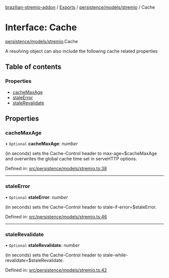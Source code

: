[brazilian-stremio-addon](../README.md) / [Exports](../modules.md) / [persistence/models/stremio](../modules/persistence_models_stremio.md) / Cache

# Interface: Cache

[persistence/models/stremio](../modules/persistence_models_stremio.md).Cache

A resolving object can also include the following cache related properties

## Table of contents

### Properties

- [cacheMaxAge](persistence_models_stremio.cache.md#cachemaxage)
- [staleError](persistence_models_stremio.cache.md#staleerror)
- [staleRevalidate](persistence_models_stremio.cache.md#stalerevalidate)

## Properties

### cacheMaxAge

• `Optional` **cacheMaxAge**: *number*

(in seconds) sets the Cache-Control header to max-age=$cacheMaxAge
and overwrites the global cache time set in serveHTTP options.

Defined in: [src/persistence/models/stremio.ts:38](https://github.com/victorgveloso/MicoLeaoDubladoAPI/blob/9dfa6b5/src/persistence/models/stremio.ts#L38)

___

### staleError

• `Optional` **staleError**: *number*

(in seconds) sets the Cache-Control header to stale-if-error=$staleError.

Defined in: [src/persistence/models/stremio.ts:46](https://github.com/victorgveloso/MicoLeaoDubladoAPI/blob/9dfa6b5/src/persistence/models/stremio.ts#L46)

___

### staleRevalidate

• `Optional` **staleRevalidate**: *number*

(in seconds) sets the Cache-Control header to stale-while-revalidate=$staleRevalidate.

Defined in: [src/persistence/models/stremio.ts:42](https://github.com/victorgveloso/MicoLeaoDubladoAPI/blob/9dfa6b5/src/persistence/models/stremio.ts#L42)

